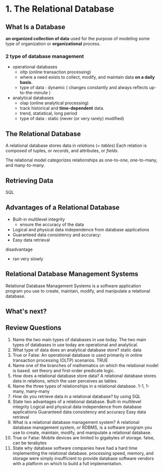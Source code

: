 # 1. The Relational Database

## What Is a Database

**an organized collection of data** used for the purpose of modeling some type of organization or **organizational** process.

### 2 type of database management

- operational databases
  - oltp (online transaction processing)
  - where a need exists to collect, modify, and maintain data **on a daily basis.**
  - type of data : dynamic ( changes constantly and always reflects up-to-the-minute )
- analytical databases
  - olap (online analytical processing)
  - track historical and **time-dependent** data.
  - trend, statistical, long period
  - type of data : static (never (or very rarely) modified)

## The Relational Database

A relational database stores data in *relations* (= *tables*)
Each relation is composed of tuples, or *records*, and attributes, or *fields*.

The relational model categorizes relationships as one-to-one, one-to-many, and many-to-many.

## Retrieving Data

SQL

## Advantages of a Relational Database

- Built-in multilevel integrity
    - ensure the accuracy of the data
- Logical and physical data independence from database applications
- Guaranteed data consistency and accuracy:
- Easy data retrieval

disadvantage
- ran very slowly

## Relational Database Management Systems

Relational Database Management Systems
is a software application program you use to create, maintain, modify, and manipulate a relational database.

## What's next?

## Review Questions

1. Name the two main types of databases in use today.
    The two main types of databases in use today are operational and analytical.
2. What type of data does an analytical database store?
    static data
3. True or False: An operational database is used primarily in online transaction processing (OLTP) scenarios.
    TRUE
4. Name one of the branches of mathematics on which the relational model is based.
    set theory and first-order predicate logic.
5. How does a relational database store data?
    A relational database stores data in relations, which the user perceives as tables.
6. Name the three types of relationships in a relational database.
    1-1, 1-many, many-many
7. How do you retrieve data in a relational database?
    by using SQL
8. State two advantages of a relational database.
    Built-in multilevel integrity
    Logical and physical data independence from database applications
    Guaranteed data consistency and accuracy
    Easy data retrieval
9. What is a relational database management system?
    A relational database management system, or RDBMS, is a software program you use to create, maintain, modify, and manipulate a relational database.
10. True or False: Mobile devices are limited to gigabytes of storage.
    false, can be terabytes
11. State why database software companies have had a hard time implementing the relational database.
    processing speed, memory, and storage were simply insufficient to provide database software vendors with a platform on which to build a full implementation.